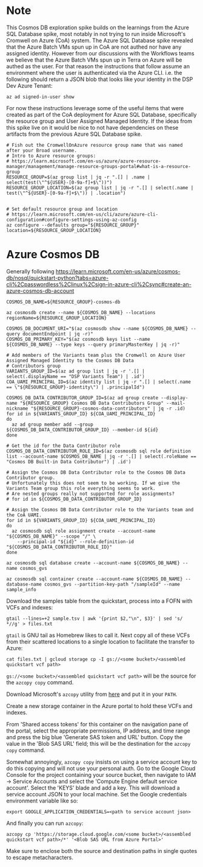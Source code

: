 # **Note**

This Cosmos DB exploration spike builds on the learnings from the Azure SQL Database spike, most notably in not trying
to run inside Microsoft's Cromwell on Azure (CoA) system. The Azure SQL Database spike revealed that the Azure Batch VMs
spun up in CoA are not authed nor have any assigned identity. However from our discussions with the Workflows teams we
believe that the Azure Batch VMs spun up in Terra on Azure will be authed as the user. For that reason the instructions
that follow assume an environment where the user is authenticated via the Azure CLI. i.e. the following should return a
JSON blob that looks like your identity in the DSP Dev Azure Tenant:

```
az ad signed-in-user show
```

For now these instructions leverage some of the useful items that were created as part of the CoA deployment for
Azure SQL Database, specifically the resource group and User Assigned Managed Identity. If the ideas from this spike
live on it would be nice to not have dependencies on these artifacts from the previous Azure SQL Database spike.

```
# Fish out the CromwellOnAzure resource group name that was named after your Broad username.
# Intro to Azure resource groups:
# https://learn.microsoft.com/en-us/azure/azure-resource-manager/management/manage-resource-groups-portal#what-is-a-resource-group
RESOURCE_GROUP=$(az group list | jq -r ".[] | .name | select(test(\"^${USER}-[0-9a-f]+$\"))")
RESOURCE_GROUP_LOCATION=$(az group list | jq -r ".[] | select(.name | test(\"^${USER}-[0-9a-f]+$\")) | .location")


# Set default resource group and location
# https://learn.microsoft.com/en-us/cli/azure/azure-cli-configuration#configure-settings-using-az-config 
az configure --defaults group="${RESOURCE_GROUP}" location=${RESOURCE_GROUP_LOCATION}
```

# Azure Cosmos DB

Generally
following https://learn.microsoft.com/en-us/azure/cosmos-db/nosql/quickstart-python?tabs=azure-cli%2Cpasswordless%2Clinux%2Csign-in-azure-cli%2Csync#create-an-azure-cosmos-db-account

```
COSMOS_DB_NAME=${RESOURCE_GROUP}-cosmos-db

az cosmosdb create --name ${COSMOS_DB_NAME} --locations regionName=${RESOURCE_GROUP_LOCATION}

COSMOS_DB_DOCUMENT_URI="$(az cosmosdb show --name ${COSMOS_DB_NAME} --query documentEndpoint | jq -r)"
COSMOS_DB_PRIMARY_KEY="$(az cosmosdb keys list --name ${COSMOS_DB_NAME} --type keys --query primaryMasterKey | jq -r)"

# Add members of the Variants team plus the Cromwell on Azure User Assigned Managed Identity to the Cosmos DB Data
# Contributors group
VARIANTS_GROUP_ID=$(az ad group list | jq -r '.[] | select(.displayName == "DSP Variants Team") | .id')
COA_UAMI_PRINCIPAL_ID=$(az identity list | jq -r ".[] | select(.name == \"${RESOURCE_GROUP}-identity\") | .principalId")

COSMOS_DB_DATA_CONTRIBUTOR_GROUP_ID=$(az ad group create --display-name "${RESOURCE_GROUP} Cosmos DB Data Contributors Group" --mail-nickname "${RESOURCE_GROUP}-cosmos-data-contributors" | jq -r .id)
for id in ${VARIANTS_GROUP_ID} ${COA_UAMI_PRINCIPAL_ID}
do
  az ad group member add --group ${COSMOS_DB_DATA_CONTRIBUTOR_GROUP_ID} --member-id ${id}
done

# Get the id for the Data Contributor role
COSMOS_DB_DATA_CONTRIBUTOR_ROLE_ID=$(az cosmosdb sql role definition list --account-name $COSMOS_DB_NAME | jq -r '.[] | select(.roleName == "Cosmos DB Built-in Data Contributor") | .id')

# Assign the Cosmos DB Data Contributor role to the Cosmos DB Data Contributor group.
# Unfortunately this does not seem to be working. If we give the Variants Team group this role everything seems to work.
# Are nested groups really not supported for role assignments?
# for id in ${COSMOS_DB_DATA_CONTRIBUTOR_GROUP_ID}

# Assign the Cosmos DB Data Contributor role to the Variants team and the CoA UAMI.
for id in ${VARIANTS_GROUP_ID} ${COA_UAMI_PRINCIPAL_ID}
do
  az cosmosdb sql role assignment create --account-name "${COSMOS_DB_NAME}" --scope "/" \
    --principal-id "${id}" --role-definition-id "${COSMOS_DB_DATA_CONTRIBUTOR_ROLE_ID}"
done

az cosmosdb sql database create --account-name ${COSMOS_DB_NAME} --name cosmos_gvs

az cosmosdb sql container create --account-name ${COSMOS_DB_NAME} --database-name cosmos_gvs --partition-key-path "/sampleId" --name sample_info

```

Download the samples table from the quickstart, process into a FOFN with VCFs and indexes:

```
gtail --lines=+2 sample.tsv | awk '{print $2,"\n", $3}' | sed 's/ *//g' > files.txt
```

`gtail` is GNU tail as Homebrew likes to call it. Next copy all of these VCFs from their scattered locations to a single
location to facilitate the transfer to Azure:

```
cat files.txt | gcloud storage cp -I gs://<some bucket>/<assembled quickstart vcf path>
```

`gs://<some bucket>/<assembled quickstart vcf path>` will be the source for the `azcopy copy` command. 

Download Microsoft's `azcopy` utility from [here](https://learn.microsoft.com/en-us/azure/storage/common/storage-use-azcopy-v10)
and put it in your `PATH`.

Create a new storage container in the Azure portal to hold these VCFs and indexes. 

From 'Shared access tokens' for this container on the navigation pane of the portal, select the appropriate permissions,
IP address, and time range and press the big blue 'Generate SAS token and URL' button. Copy the value in the 'Blob SAS
URL' field; this will be the destination for the `azcopy copy` command.

Somewhat annoyingly, `azcopy copy` insists on using a service account key to do this copying and will not use your
personal auth. Go to the Google Cloud Console for the project containing your source bucket, then navigate to IAM ->
Service Accounts and select the 'Compute Engine default service account'. Select the 'KEYS' blade and add a key. This
will download a service account JSON to your local machine. Set the Google credentials environment variable like so:

```
export GOOGLE_APPLICATION_CREDENTIALS=<path to service account json>
```

And finally you can run `azcopy`:

```
azcopy cp 'https://storage.cloud.google.com/<some bucket>/<assembled quickstart vcf path>/*' '<Blob SAS URL from Azure Portal>'
```

Make sure to enclose both the source and destination paths in single quotes to escape metacharacters.
